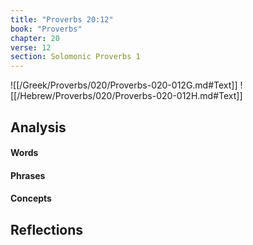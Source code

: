 ```yaml
---
title: "Proverbs 20:12"
book: "Proverbs"
chapter: 20
verse: 12
section: Solomonic Proverbs 1
---
```

![[/Greek/Proverbs/020/Proverbs-020-012G.md#Text]]
![[/Hebrew/Proverbs/020/Proverbs-020-012H.md#Text]]

## Analysis

#### Words

#### Phrases

#### Concepts

## Reflections
